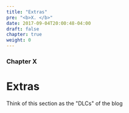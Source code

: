 ```yaml
---
title: "Extras"
pre: "<b>X. </b>"
date: 2017-09-04T20:00:48-04:00
draft: false
chapter: true
weight: 0
---
```


### Chapter X

# Extras

Think of this section as the "DLCs" of the blog
